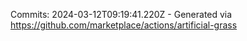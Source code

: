 Commits: 2024-03-12T09:19:41.220Z - Generated via https://github.com/marketplace/actions/artificial-grass
<br>

